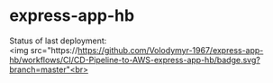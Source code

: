 # express-app-hb

Status of last deployment: <br>
<img src="https://https://github.com/Volodymyr-1967/express-app-hb/workflows/CI/CD-Pipeline-to-AWS-express-app-hb/badge.svg?branch=master"<br>
